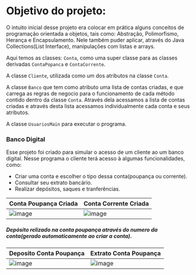 # Objetivo do projeto:
O intuito inicial desse projeto era colocar em prática alguns conceitos de programação orientada a objetos, tais como: Abstração, Polimorfismo,
Herança e Encapsulamento. Nele também puder aplicar, através do Java Collections(List Interface), manipulações com listas e arrays.

Aqui temos as classes: `Conta`, como uma super classe para as classes derivadas `ContaPopanca` e `ContaCorrente`.


A classe `Cliente`, utilizada como um dos atributos na classe `Conta`.


A classe `Banco` que tem como atributo uma lista de contas criadas, e que carrega as regras de negocio para o funcionamento de cada método contido dentro da classe `Conta`. Através dela acessamos a lista
de contas criadas e através desta lista acessamos individualmente cada conta e seus atributos.

A classe `UsuariosMain` para executar o programa. 

### Banco Digital
Esse projeto foi criado para simular o acesso de um cliente ao um banco digital. 
Nesse programa o cliente terá acesso à algumas funcionalidades, como: 
- Criar uma conta e escolher o tipo dessa conta(poupança ou corrente).
- Consultar seu extrato bancário.
- Realizar depósitos, saques e tranferências.

| Conta Poupança Criada | Conta Corrente Criada |
|----------|----------|
| ![image](https://github.com/user-attachments/assets/8dbd9eb4-e38b-4aa2-8503-1562e65f502f) | ![image](https://github.com/user-attachments/assets/55485b94-174f-456d-a6d8-96804be8081c)

##### Depósito relizado na conta poupança através do numero da conta(gerado automaticamente ao criar a conta).
| Deposito Conta Poupança| Extrato Conta Poupança|
|----------|----------|
| ![image](https://github.com/user-attachments/assets/081e7189-7b07-4d74-9f8d-2ba007192977) | ![image](https://github.com/user-attachments/assets/b094cb02-a5c6-450b-a584-67c016b9d094)







